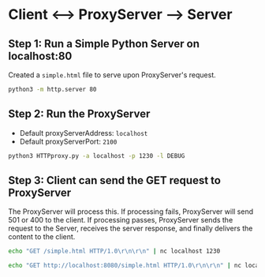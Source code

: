 # Client <--> ProxyServer --> Server

## Step 1: Run a Simple Python Server on localhost:80

Created a `simple.html` file to serve upon ProxyServer's request.

```bash
python3 -m http.server 80
```

## Step 2: Run the ProxyServer

- Default proxyServerAddress: `localhost`
- Default proxyServerPort: `2100`

```bash
python3 HTTPproxy.py -a localhost -p 1230 -l DEBUG
```

## Step 3: Client can send the GET request to ProxyServer

The ProxyServer will process this. If processing fails, ProxyServer will send 501 or 400 to the client. If processing passes, ProxyServer sends the request to the Server, receives the server response, and finally delivers the content to the client.

```bash
echo "GET /simple.html HTTP/1.0\r\n\r\n" | nc localhost 1230

echo "GET http://localhost:8080/simple.html HTTP/1.0\r\n\r\n" | nc localhost 1230

```
